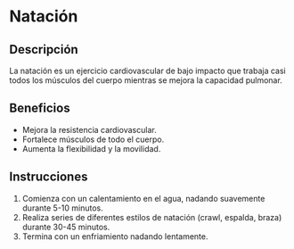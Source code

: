 # Natación
## Descripción
La natación es un ejercicio cardiovascular de bajo impacto que trabaja casi todos los músculos del cuerpo mientras se mejora la capacidad pulmonar.
## Beneficios
- Mejora la resistencia cardiovascular.
- Fortalece músculos de todo el cuerpo.
- Aumenta la flexibilidad y la movilidad.
## Instrucciones
1. Comienza con un calentamiento en el agua, nadando suavemente durante 5-10 minutos.
2. Realiza series de diferentes estilos de natación (crawl, espalda, braza) durante 30-45 minutos.
3. Termina con un enfriamiento nadando lentamente.
